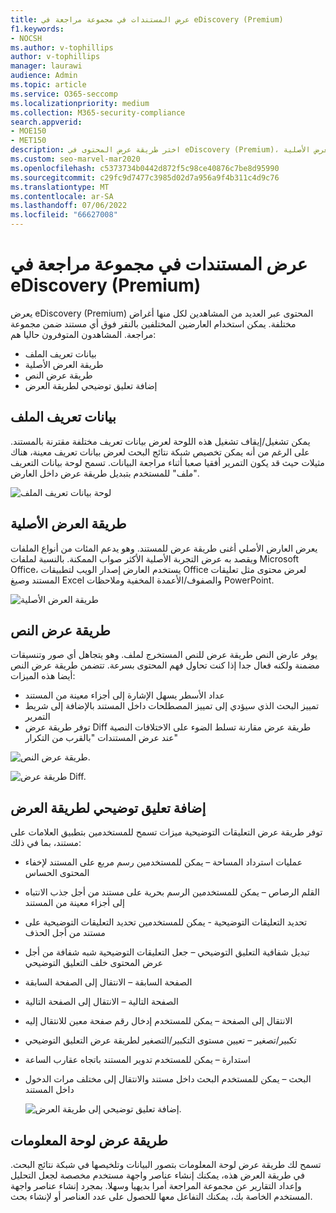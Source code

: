 ```yaml
---
title: عرض المستندات في مجموعة مراجعة في eDiscovery (Premium)
f1.keywords:
- NOCSH
ms.author: v-tophillips
author: v-tophillips
manager: laurawi
audience: Admin
ms.topic: article
ms.service: O365-seccomp
ms.localizationpriority: medium
ms.collection: M365-security-compliance
search.appverid:
- MOE150
- MET150
description: اختر طريقة عرض المحتوى في eDiscovery (Premium)، مثل النص أو التعليق التوضيحي أو المحول أو طريقة العرض الأصلية.
ms.custom: seo-marvel-mar2020
ms.openlocfilehash: c5373734b0442d872f5c98ce40876c7be8d95990
ms.sourcegitcommit: c29fc9d7477c3985d02d7a956a9f4b311c4d9c76
ms.translationtype: MT
ms.contentlocale: ar-SA
ms.lasthandoff: 07/06/2022
ms.locfileid: "66627008"
---
```

# <a name="view-documents-in-a-review-set-in-ediscovery-premium"></a>عرض المستندات في مجموعة مراجعة في eDiscovery (Premium)

يعرض eDiscovery (Premium) المحتوى عبر العديد من المشاهدين لكل منها أغراض مختلفة. يمكن استخدام العارضين المختلفين بالنقر فوق أي مستند ضمن مجموعة مراجعة. المشاهدون المتوفرون حاليا هم:

- بيانات تعريف الملف
- طريقة العرض الأصلية
- طريقة عرض النص
- إضافة تعليق توضيحي لطريقة العرض

## <a name="file-metadata"></a>بيانات تعريف الملف

يمكن تشغيل/إيقاف تشغيل هذه اللوحة لعرض بيانات تعريف مختلفة مقترنة بالمستند. على الرغم من أنه يمكن تخصيص شبكة نتائج البحث لعرض بيانات تعريف معينة، هناك مثيلات حيث قد يكون التمرير أفقيا صعبا أثناء مراجعة البيانات. تسمح لوحة بيانات التعريف "ملف" للمستخدم بتبديل طريقة عرض داخل العارض.

![لوحة بيانات تعريف الملف
](../media/Reviewimage2.png)

## <a name="native-view"></a>طريقة العرض الأصلية

يعرض العارض الأصلي أغنى طريقة عرض للمستند. وهو يدعم المئات من أنواع الملفات ويقصد به عرض التجربة الأصلية الأكثر صواب الممكنة. بالنسبة لملفات Microsoft Office، يستخدم العارض إصدار الويب لتطبيقات Office لعرض محتوى مثل تعليقات المستند وصيغ Excel والصفوف/الأعمدة المخفية وملاحظات PowerPoint.

![طريقة العرض الأصلية
](../media/Reviewimage3.png)

## <a name="text-view"></a>طريقة عرض النص

يوفر عارض النص طريقة عرض للنص المستخرج لملف. وهو يتجاهل أي صور وتنسيقات مضمنة ولكنه فعال جدا إذا كنت تحاول فهم المحتوى بسرعة. تتضمن طريقة عرض النص أيضا هذه الميزات:

- عداد الأسطر يسهل الإشارة إلى أجزاء معينة من المستند
- تمييز البحث الذي سيؤدي إلى تمييز المصطلحات داخل المستند بالإضافة إلى شريط التمرير
- توفر طريقة عرض Diff طريقة عرض مقارنة تسلط الضوء على الاختلافات النصية عند عرض المستندات "بالقرب من التكرار"

![طريقة عرض النص.](../media/Reviewimage4.png)

![طريقة عرض Diff.](../media/Reviewimage5.png)

## <a name="annotate-view"></a>إضافة تعليق توضيحي لطريقة العرض

توفر طريقة عرض التعليقات التوضيحية ميزات تسمح للمستخدمين بتطبيق العلامات على مستند، بما في ذلك:

- عمليات استرداد المساحة – يمكن للمستخدمين رسم مربع على المستند لإخفاء المحتوى الحساس
- القلم الرصاص – يمكن للمستخدمين الرسم بحرية على مستند من أجل جذب الانتباه إلى أجزاء معينة من المستند
- تحديد التعليقات التوضيحية - يمكن للمستخدمين تحديد التعليقات التوضيحية على مستند من أجل الحذف
- تبديل شفافية التعليق التوضيحي – جعل التعليقات التوضيحية شبه شفافة من أجل عرض المحتوى خلف التعليق التوضيحي
- الصفحة السابقة – الانتقال إلى الصفحة السابقة
- الصفحة التالية – الانتقال إلى الصفحة التالية
- الانتقال إلى الصفحة – يمكن للمستخدم إدخال رقم صفحة معين للانتقال إليه
- تكبير/تصغير – تعيين مستوى التكبير/التصغير لطريقة عرض التعليق التوضيحي
- استدارة – يمكن للمستخدم تدوير المستند باتجاه عقارب الساعة
- البحث – يمكن للمستخدم البحث داخل مستند والانتقال إلى مختلف مرات الدخول داخل المستند

  ![إضافة تعليق توضيحي إلى طريقة العرض.](../media/Reviewimage1.png)

## <a name="dashboard-view"></a>طريقة عرض لوحة المعلومات

تسمح لك طريقة عرض لوحة المعلومات بتصور البيانات وتلخيصها في شبكة نتائج البحث. في طريقة العرض هذه، يمكنك إنشاء عناصر واجهة مستخدم مخصصة لجعل التحليل وإعداد التقارير عن مجموعة المراجعة أمرا بديهيا وسهلا. بمجرد إنشاء عناصر واجهة المستخدم الخاصة بك، يمكنك التفاعل معها للحصول على عدد العناصر أو لإنشاء بحث.
